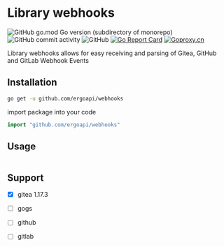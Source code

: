# Library webhooks

![GitHub go.mod Go version (subdirectory of monorepo)](https://img.shields.io/github/go-mod/go-version/ergoapi/webhooks?filename=go.mod&style=flat-square)
![GitHub commit activity](https://img.shields.io/github/commit-activity/w/ergoapi/webhooks?style=flat-square)
![GitHub](https://img.shields.io/github/license/ergoapi/webhooks?style=flat-square)
[![Go Report Card](https://goreportcard.com/badge/ergoapi/webhooks)](https://goreportcard.com/report/ergoapi/webhooks)
[![Goproxy.cn](https://goproxy.cn/stats/github.com/ergoapi/webhooks/badges/download-count.svg)](https://goproxy.cn)

Library webhooks allows for easy receiving and parsing of Gitea, GitHub and GitLab Webhook Events

## Installation

```bash
go get -u github.com/ergoapi/webhooks
```

import package into your code

```go
import "github.com/ergoapi/webhooks"
```

## Usage

```go

```

## Support

- [x] gitea 1.17.3
- [ ] gogs
- [ ] github
- [ ] gitlab


